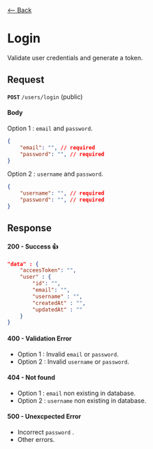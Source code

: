 [⟵ Back](../README.md)

# Login

Validate user credentials and generate a token.
  
## Request

**`POST`** `/users/login` (public)

#### Body

Option 1 : `email` and `password`.

```JSON
{
    "email": "", // required
    "password": "", // required
}
```

Option 2 : `username` and `password`.

```JSON
{
    "username": "", // required
    "password": "", // required
}
```
## Response 

#### 200 - Success 👍

```JSON
"data" : {
    "acceesToken": "",
    "user" : {
        "id": "",
        "email": "",
        "username" : "",
        "createdAt" : "",
        "updatedAt" : ""
    }
}
```

#### 400 - Validation Error

- Option 1 : Invalid `email` or `password`.
- Option 2 : Invalid `username` or `password`.

#### 404 - Not found

- Option 1 : `email` non existing in database.
- Option 2 : `username` non existing in database.

#### 500 - Unexcpected Error

- Incorrect `password` .
- Other errors.

